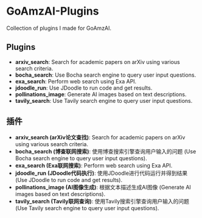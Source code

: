 # GoAmzAI-Plugins
Collection of plugins I made for GoAmzAI.

## Plugins

- **arxiv_search**: Search for academic papers on arXiv using various search criteria.
- **bocha_search**: Use Bocha search engine to query user input questions.
- **exa_search**: Perform web search using Exa API.
- **jdoodle_run**: Use JDoodle to run code and get results.
- **pollinations_image**: Generate AI images based on text descriptions.
- **tavily_search**: Use Tavily search engine to query user input questions.


## 插件

- **arxiv_search (arXiv论文查找)**: Search for academic papers on arXiv using various search criteria.
- **bocha_search (博查联网搜索)**: 使用博查搜索引擎查询用户输入的问题 (Use Bocha search engine to query user input questions).
- **exa_search (Exa联网搜索)**: Perform web search using Exa API.
- **jdoodle_run (JDoodle代码执行)**: 使用JDoodle进行代码运行并得到结果 (Use JDoodle to run code and get results).
- **pollinations_image (AI图像生成)**: 根据文本描述生成AI图像 (Generate AI images based on text descriptions).
- **tavily_search (Tavily联网查询)**: 使用Tavily搜索引擎查询用户输入的问题 (Use Tavily search engine to query user input questions).
